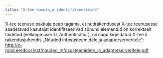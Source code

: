 ```yaml
---
title: "X-tee kasutaja identifitseerimine"
---
```

X-tee teenuse pakkuja peab tagama, et nutirakendusest X-tee teenusesse
saadetavad kasutajat identifitseerivad sõnumi elemendid on korrektselt täidetud
(eelkõige userID, Authenticatior), nii nagu kirjeldatud X-tee 5 rakendusjuhendis
„Nõuded infosüsteemidele ja adapterserveritele“:  
<http://x-road.ee/docs/est/nouded_infosusteemidele_ja_adapterserveritele.pdf>

